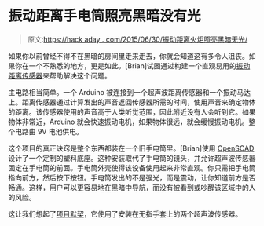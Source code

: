 # 振动距离手电筒照亮黑暗没有光

> 原文:[https://hack aday . com/2015/06/30/振动距离火炬照亮黑暗无光/](https://hackaday.com/2015/06/30/vibrating-distance-torch-illuminates-the-dark-without-light/)

如果你以前曾经不得不在黑暗的房间里走来走去，你就会知道这有多令人沮丧。如果你在一个不熟悉的地方，更是如此。[Brian]试图通过构建一个直观易用的[振动距离传感器](http://www.instructables.com/id/Vibrating-Distance-Sensor/?ALLSTEPS)来帮助解决这个问题。

主电路相当简单。一个 Arduino 被连接到一个超声波距离传感器和一个振动马达上。距离传感器通过计算发出的声音返回传感器所需的时间，使用声音来确定物体的距离。该传感器使用的声音高于人类听觉范围，因此附近没有人会听到它。如果物体非常近，Arduino 就会快速振动电机，如果物体很远，就会缓慢振动电机。整个电路由 9V 电池供电。

这个项目的真正诀窍是整个东西都装在一个旧手电筒里。[Brian]使用 [OpenSCAD](http://hackaday.com/2013/12/11/3d-printering-making-a-thing-with-openscad/) 设计了一个定制的塑料底座。这种安装取代了手电筒的镜头，并允许超声波传感器固定在手电筒的前面。手电筒外壳使得该设备使用起来非常直观。你只需把手电筒指向前方，然后按下按钮。手电筒发出的不是强光，而是震动，让你知道前方是否畅通。这样，用户可以更容易地在黑暗中导航，而没有被看到或吵醒该区域中的人的风险。

这让我们想起了[项目默契](http://hackaday.com/2011/08/19/the-hand-mounted-haptic-feedback-sonar-obstacle-avoidance-asstance-device-or-the-tacit/)，它使用了安装在无指手套上的两个超声波传感器。